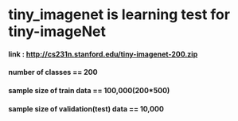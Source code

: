 tiny_imagenet is learning test for tiny-imageNet
================================================

#### link : <http://cs231n.stanford.edu/tiny-imagenet-200.zip>
#### number of classes == 200
#### sample size of train data == 100,000(200*500)
#### sample size of validation(test) data == 10,000


